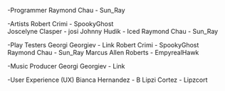 -Programmer
Raymond Chau - Sun_Ray

-Artists
Robert Crimi - SpookyGhost  
Joscelyne Clasper - josi
Johnny Hudik - Iced
Raymond Chau - Sun_Ray

-Play Testers
Georgi Georgiev - Link
Robert Crimi - SpookyGhost  
Raymond Chau - Sun_Ray
Marcus Allen Roberts - EmpyrealHawk

-Music Producer
Georgi Georgiev - Link

-User Experience (UX)
Bianca Hernandez - B
Lipzi Cortez - Lipzcort
